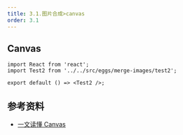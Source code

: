 ```yaml
---
title: 3.1.图片合成>canvas
order: 3.1
---
```


## Canvas

```tsx
import React from 'react';
import Test2 from '../../src/eggs/merge-images/test2';

export default () => <Test2 />;
```

## 参考资料

- [一文读懂 Canvas](https://juejin.cn/post/7119495608938790942#heading-56)
